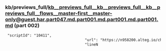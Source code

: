 ### kb/previews_full/kb__previews_full__kb__previews_full__kb__previews_full__flows__master-first__master-only@guest.har.part047.md.part001.md.part001.md.part001.md (part 002)

```md
 "scriptId": "10411",
                                    "url": "https://n958200.alteg.io/chunk-KO722YSM.js",
                                    "lineN
```

```
